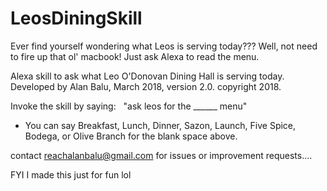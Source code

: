 # LeosDiningSkill

Ever find yourself wondering what Leos is serving today??? Well, not need to fire up that ol' macbook! Just ask Alexa to read the menu.

Alexa skill to ask what Leo O'Donovan Dining Hall is serving today. Developed by Alan Balu, March 2018, version 2.0. copyright 2018.

Invoke the skill by saying:   "ask leos for the ______ menu"
  - You can say Breakfast, Lunch, Dinner, Sazon, Launch, Five Spice, Bodega, or Olive Branch for the blank space above.
  
contact reachalanbalu@gmail.com for issues or improvement requests....

FYI I made this just for fun lol
